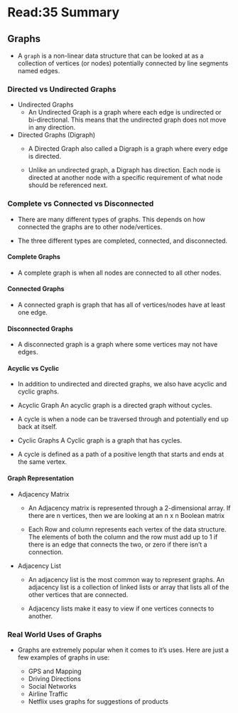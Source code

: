 # Read:35 Summary 
## Graphs 
* A `graph` is a non-linear data structure that can be looked at as a collection of vertices (or nodes) potentially connected by line segments named edges.
### Directed vs Undirected Graphs
* Undirected Graphs
  * An Undirected Graph is a graph where each edge is undirected or bi-directional. This means that the undirected graph does not move in any direction. 
* Directed Graphs (Digraph)
  * A Directed Graph also called a Digraph is a graph where every edge is directed.

  * Unlike an undirected graph, a Digraph has direction. Each node is directed at another node with a specific requirement of what node should be referenced next. 
### Complete vs Connected vs Disconnected
* There are many different types of graphs. This depends on how connected the graphs are to other node/vertices.

* The three different types are completed, connected, and disconnected.
#### Complete Graphs
  * A complete graph is when all nodes are connected to all other nodes. 
#### Connected Graphs
  * A connected graph is graph that has all of vertices/nodes have at least one edge. 
#### Disconnected Graphs
  * A disconnected graph is a graph where some vertices may not have edges.
  
#### Acyclic vs Cyclic
* In addition to undirected and directed graphs, we also have acyclic and cyclic graphs.

* Acyclic Graph An acyclic graph is a directed graph without cycles.
* A cycle is when a node can be traversed through and potentially end up back at itself. 
* Cyclic Graphs A Cyclic graph is a graph that has cycles.
* A cycle is defined as a path of a positive length that starts and ends at the same vertex. 
#### Graph Representation
* Adjacency Matrix
  * An Adjacency matrix is represented through a 2-dimensional array. If there are n vertices, then we are looking at an n x n Boolean matrix

  * Each Row and column represents each vertex of the data structure. The elements of both the column and the row must add up to 1 if there is an
edge that connects the two, or zero if there isn’t a connection. 
* Adjacency List
  * An adjacency list is the most common way to represent graphs. An adjacency list is a collection of linked lists or array that lists all of
the other vertices that are connected.

  * Adjacency lists make it easy to view if one vertices connects to another. 
### Real World Uses of Graphs
* Graphs are extremely popular when it comes to it’s uses. Here are just a few examples of graphs in use:

  * GPS and Mapping
  * Driving Directions
  * Social Networks
  * Airline Traffic
  * Netflix uses graphs for suggestions of products